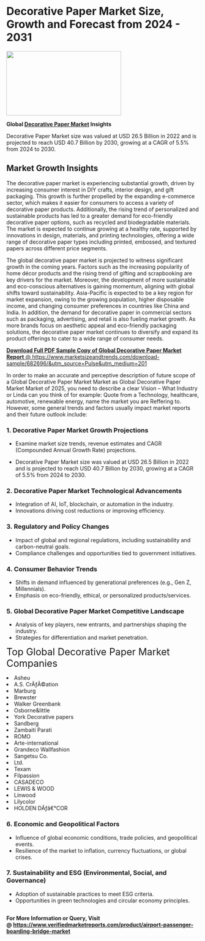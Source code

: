<H1>Decorative Paper Market Size, Growth and Forecast from 2024 - 2031</H1><img class="aligncenter size-medium wp-image-584254" src="https://thirdeyenews.in/wp-content/uploads/2024/09/Global-Market-Research-300x168.jpeg" alt="" width="300" height="168" /><p><strong>Global&nbsp;<a href="https://www.marketsizeandtrends.com/download-sample/682696/&amp;utm_source=Pulse&amp;utm_medium=201">Decorative Paper Market</a> Insights</strong></p><p>Decorative Paper Market size was valued at USD 26.5 Billion in 2022 and is projected to reach USD 40.7 Billion by 2030, growing at a CAGR of 5.5% from 2024 to 2030.</p><p><h2>Market Growth Insights</h2> <p>The decorative paper market is experiencing substantial growth, driven by increasing consumer interest in DIY crafts, interior design, and gift packaging. This growth is further propelled by the expanding e-commerce sector, which makes it easier for consumers to access a variety of decorative paper products. Additionally, the rising trend of personalized and sustainable products has led to a greater demand for eco-friendly decorative paper options, such as recycled and biodegradable materials. The market is expected to continue growing at a healthy rate, supported by innovations in design, materials, and printing technologies, offering a wide range of decorative paper types including printed, embossed, and textured papers across different price segments.</p> <p><a href="#"></a></p> <p>The global decorative paper market is projected to witness significant growth in the coming years. Factors such as the increasing popularity of home décor products and the rising trend of gifting and scrapbooking are key drivers for the market. Moreover, the development of more sustainable and eco-conscious alternatives is gaining momentum, aligning with global shifts toward sustainability. Asia-Pacific is expected to be a key region for market expansion, owing to the growing population, higher disposable income, and changing consumer preferences in countries like China and India. In addition, the demand for decorative paper in commercial sectors such as packaging, advertising, and retail is also fueling market growth. As more brands focus on aesthetic appeal and eco-friendly packaging solutions, the decorative paper market continues to diversify and expand its product offerings to cater to a wide range of consumer needs.</p> <p><a href="#"></p><p><span class=""><strong>Download Full PDF Sample Copy of Global Decorative Paper Market Report</strong> @ <a href="https://www.marketsizeandtrends.com/download-sample/682696/&amp;utm_source=Pulse&amp;utm_medium=201" target="_blank">https://www.marketsizeandtrends.com/download-sample/682696/&amp;utm_source=Pulse&amp;utm_medium=201</a></span></p><p>In order to make an accurate and perceptive description of future scope of a Global&nbsp;Decorative Paper Market Market as Global&nbsp;Decorative Paper Market Market of 2025, you need to describe a clear Vision &ndash; What Industry or Linda can you think of for example: Quote from a Technology, healthcare, automotive, renewable energy, name the market you are Reffering to. However, some general trends and factors usually impact market reports and their future outlook include:</p><h3>1.&nbsp;<strong>Decorative Paper Market Growth Projections</strong></h3><ul><li>Examine market size trends, revenue estimates and CAGR (Compounded Annual Growth Rate) projections.</li><li><p>Decorative Paper Market size was valued at USD 26.5 Billion in 2022 and is projected to reach USD 40.7 Billion by 2030, growing at a CAGR of 5.5% from 2024 to 2030.</p></li></ul><h3>2.&nbsp;<strong>Decorative Paper Market Technological Advancements</strong></h3><ul><li>Integration of AI, IoT, blockchain, or automation in the industry.</li><li>Innovations driving cost reductions or improving efficiency.</li></ul><h3>3.&nbsp;<strong>Regulatory and Policy Changes</strong></h3><ul><li>Impact of global and regional regulations, including sustainability and carbon-neutral goals.</li><li>Compliance challenges and opportunities tied to government initiatives.</li></ul><h3>4.&nbsp;<strong>Consumer Behavior Trends</strong></h3><ul><li>Shifts in demand influenced by generational preferences (e.g., Gen Z, Millennials).</li><li>Emphasis on eco-friendly, ethical, or personalized products/services.</li></ul><h3>5.&nbsp;<strong>Global Decorative Paper Market Competitive Landscape</strong></h3><ul><li>Analysis of key players, new entrants, and partnerships shaping the industry.</li><li>Strategies for differentiation and market penetration.</li></ul><p data-pm-slice="1 1 []"><span style="color: inherit; font-family: inherit; font-size: 25px;">Top Global Decorative Paper Market Companies</span></p><div class="" data-test-id=""><p><li>Asheu</li><li> A.S. CrÃƒÂ©ation</li><li> Marburg</li><li> Brewster</li><li> Walker Greenbank</li><li> Osborne&little</li><li> York Decorative papers</li><li> Sandberg</li><li> Zambaiti Parati</li><li> ROMO</li><li> Arte-international</li><li> Grandeco Wallfashion</li><li> Sangetsu Co.</li><li> Ltd.</li><li> Texam</li><li> Filpassion</li><li> CASADECO</li><li> LEWIS & WOOD</li><li> Linwood</li><li> Lilycolor</li><li> HOLDEN DÃƒâ€°COR</li></p></div><h3>6.&nbsp;<strong>Economic and Geopolitical Factors</strong></h3><ul><li>Influence of global economic conditions, trade policies, and geopolitical events.</li><li>Resilience of the market to inflation, currency fluctuations, or global crises.</li></ul><h3>7.&nbsp;<strong>Sustainability and ESG (Environmental, Social, and Governance)</strong></h3><ul><li>Adoption of sustainable practices to meet ESG criteria.</li><li>Opportunities in green technologies and circular economy principles.</li></ul><h2><strong style="font-size: 14px;">For More Information or Query, Visit @&nbsp;</strong><a style="background-color: #ffffff; font-size: 14px;" href="https://www.marketsizeandtrends.com/report/decorative-paper-market/" target="_blank">https://www.verifiedmarketreports.com/product/airport-passenger-boarding-bridge-market</a></h2>

